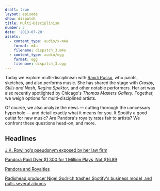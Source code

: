 ```yaml
---
draft: true
layout: episode
show: dispatch
title: Multi-Disciplinism
number: 3
date: '2013-07-20'
assets:
  - content_type: audio/x-m4a
    format: m4a
    filename: dispatch_3.m4a
  - content_type: audio/ogg
    format: ogg
    filename: dispatch_3.ogg
---
```

Today we explore multi-disciplinism with [Randi Russo](http://randirusso.com), who paints, sketches, and also performs music. She has shared the stage with *Crosby, Stills and Nash*, *Regina Spektor*, and other notable performers. Her art was also recently spotlighted by Chicago's *Thomas Masters Gallery*. Together, we weigh options for multi-disciplined artists.

Of course, we also analyze the news &mdash; cutting thorough the unncessary hyperbole &mdash; and detail exactly what it means for you. It Spotify a good outlet for new music? Are Pandora's royalty rates fair to artists? We confront these questions head-on, and more.

## Headlines

[J.K. Rowling's pseudonym exposed by her law firm](http://www.independent.co.uk/arts-entertainment/books/news/jk-rowling-crime-mystery-solved-law-firm-sorry-for-exposing-identity-of-the-cuckoos-calling-author-8718087.html)

[Pandora Paid Over $1,300 for 1 Million Plays, Not $16.89](http://theunderstatement.com/post/53867665082/pandora-pays-far-more-than-16-dollars)

[Pandora and Royalties](http://blog.pandora.com/2013/06/26/pandora-and-royalties)

[Radiohead producer Nigel Godrich trashes Spotify's business model, and pulls several albums](http://www.billboard.com/articles/news/1671759/radiohead-producer-nigel-godrich-trashes-spotifys-business-model)